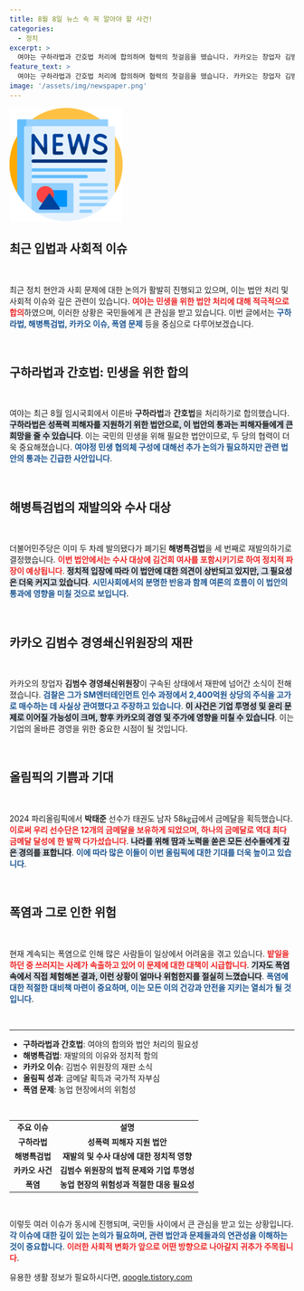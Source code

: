 ```yaml
---
title: 8월 8일 뉴스 속 꼭 알아야 할 사건!
categories:
  - 정치
excerpt: >
  여야는 구하라법과 간호법 처리에 합의하며 협력의 첫걸음을 뗐습니다. 카카오는 창업자 김범수의 재판 소식으로 서서히 긴장감을 높이고, 태권도 스타 박태준은 금메달 추가로 역대 기록에 도전합니다. 폭염 속에서의 위험한 농촌 노동 현실이 더 많은 주목을 끌고 있습니다!
feature_text: >
  여야는 구하라법과 간호법 처리에 합의하며 협력의 첫걸음을 뗐습니다. 카카오는 창업자 김범수의 재판 소식으로 서서히 긴장감을 높이고, 태권도 스타 박태준은 금메달 추가로 역대 기록에 도전합니다. 폭염 속에서의 위험한 농촌 노동 현실이 더 많은 주목을 끌고 있습니다!
image: '/assets/img/newspaper.png'
---
```


<p><img src="/assets/img/newspaper.png" alt="kimp 속보" /></p>

<h2 data-ke-size="size26">최근 입법과 사회적 이슈</h2>

<p data-ke-size="size16">&nbsp;</p>

<p>최근 정치 현안과 사회 문제에 대한 논의가 활발히 진행되고 있으며, 이는 법안 처리 및 사회적 이슈와 깊은 관련이 있습니다. <b><span style="color: #ee2323;">여야는 민생을 위한 법안 처리에 대해 적극적으로 합의</span></b>하였으며, 이러한 상황은 국민들에게 큰 관심을 받고 있습니다. 이번 글에서는 <b><span style="color: #1a5490;">구하라법, 해병특검법, 카카오 이슈, 폭염 문제</span></b> 등을 중심으로 다루어보겠습니다.</p>

<p data-ke-size="size16">&nbsp;</p>

<h2 data-ke-size="size26">구하라법과 간호법: 민생을 위한 합의</h2>

<p data-ke-size="size16">&nbsp;</p>

<p>여야는 최근 8월 임시국회에서 이른바 <b>구하라법</b>과 <b>간호법</b>을 처리하기로 합의했습니다. <b><span style="background-color: #21538527;">구하라법은 성폭력 피해자를 지원하기 위한 법안으로, 이 법안의 통과는 피해자들에게 큰 희망을 줄 수 있습니다</span></b>. 이는 국민의 민생을 위해 필요한 법안이므로, 두 당의 협력이 더욱 중요해졌습니다. <b><span style="color: #1a5490;">여야정 민생 협의체 구성에 대해선 추가 논의가 필요하지만 관련 법안의 통과는 긴급한 사안입니다</span></b>.</p>

<p data-ke-size="size16">&nbsp;</p>

<h2 data-ke-size="size26">해병특검법의 재발의와 수사 대상</h2>

<p data-ke-size="size16">&nbsp;</p>

<p>더불어민주당은 이미 두 차례 발의됐다가 폐기된 <b>해병특검법</b>을 세 번째로 재발의하기로 결정했습니다. <b><span style="color: #ee2323;">이번 법안에서는 수사 대상에 김건희 여사를 포함시키기로 하여 정치적 파장이 예상됩니다</span></b>. <b><span style="background-color: #21538527;">정치적 입장에 따라 이 법안에 대한 의견이 상반되고 있지만, 그 필요성은 더욱 커지고 있습니다</span></b>. <b><span style="color: #1a5490;">시민사회에서의 분명한 반응과 함께 여론의 흐름이 이 법안의 통과에 영향을 미칠 것으로 보입니다</span></b>.</p>

<p data-ke-size="size16">&nbsp;</p>

<h2 data-ke-size="size26">카카오 김범수 경영쇄신위원장의 재판</h2>

<p data-ke-size="size16">&nbsp;</p>

<p>카카오의 창업자 <b>김범수 경영쇄신위원장</b>이 구속된 상태에서 재판에 넘어간 소식이 전해졌습니다. <b><span style="color: #1a5490;">검찰은 그가 SM엔터테인먼트 인수 과정에서 2,400억원 상당의 주식을 고가로 매수하는 데 사실상 관여했다고 주장하고 있습니다</span></b>. <b><span style="background-color: #21538527;">이 사건은 기업 투명성 및 윤리 문제로 이어질 가능성이 크며, 향후 카카오의 경영 및 주가에 영향을 미칠 수 있습니다</span></b>. 이는 기업의 올바른 경영을 위한 중요한 시점이 될 것입니다.</p>

<p data-ke-size="size16">&nbsp;</p>

<h2 data-ke-size="size26">올림픽의 기쁨과 기대</h2>

<p data-ke-size="size16">&nbsp;</p>

<p>2024 파리올림픽에서 <b>박태준</b> 선수가 태권도 남자 58㎏급에서 금메달을 획득했습니다. <b><span style="color: #ee2323;">이로써 우리 선수단은 12개의 금메달을 보유하게 되었으며, 하나의 금메달로 역대 최다 금메달 달성에 한 발짝 다가섰습니다</span></b>. <b><span style="background-color: #21538527;">나라를 위해 땀과 노력을 쏟은 모든 선수들에게 깊은 경의를 표합니다</span></b>. <b><span style="color: #1a5490;">이에 따라 많은 이들이 이번 올림픽에 대한 기대를 더욱 높이고 있습니다</span></b>.</p>

<p data-ke-size="size16">&nbsp;</p>

<h2 data-ke-size="size26">폭염과 그로 인한 위험</h2>

<p data-ke-size="size16">&nbsp;</p>

<p>현재 계속되는 폭염으로 인해 많은 사람들이 일상에서 어려움을 겪고 있습니다. <b><span style="color: #ee2323;">밭일을 하던 중 쓰러지는 사례가 속출하고 있어 이 문제에 대한 대책이 시급합니다</span></b>. <b><span style="background-color: #21538527;">기자도 폭염 속에서 직접 체험해본 결과, 이런 상황이 얼마나 위험한지를 절실히 느꼈습니다</span></b>. <b><span style="color: #1a5490;">폭염에 대한 적절한 대비책 마련이 중요하며, 이는 모든 이의 건강과 안전을 지키는 열쇠가 될 것입니다</span></b>.</p>

<p data-ke-size="size16">&nbsp;</p>

<hr>

<ul>
  <li><b>구하라법과 간호법</b>: 여야의 합의와 법안 처리의 필요성</li>
  <li><b>해병특검법</b>: 재발의의 이유와 정치적 함의</li>
  <li><b>카카오 이슈</b>: 김범수 위원장의 재판 소식</li>
  <li><b>올림픽 성과</b>: 금메달 획득과 국가적 자부심</li>
  <li><b>폭염 문제</b>: 농업 현장에서의 위험성</li>
</ul>

<p data-ke-size="size16">&nbsp;</p> 

<table style="width: 100%;">
  <tr>
    <td style="text-align: center; height: 17px;"><b>주요 이슈</b></td>
    <td style="text-align: center; height: 17px;"><b>설명</b></td>
  </tr>
  <tr>
    <td style="text-align: center; height: 17px;"><b>구하라법</b></td>
    <td style="text-align: center; height: 17px;"><b>성폭력 피해자 지원 법안</b></td>
  </tr>
  <tr>
    <td style="text-align: center; height: 17px;"><b>해병특검법</b></td>
    <td style="text-align: center; height: 17px;"><b>재발의 및 수사 대상에 대한 정치적 영향</b></td>
  </tr>
  <tr>
    <td style="text-align: center; height: 17px;"><b>카카오 사건</b></td>
    <td style="text-align: center; height: 17px;"><b>김범수 위원장의 법적 문제와 기업 투명성</b></td>
  </tr>
  <tr>
    <td style="text-align: center; height: 17px;"><b>폭염</b></td>
    <td style="text-align: center; height: 17px;"><b>농업 현장의 위험성과 적절한 대응 필요성</b></td>
  </tr>
</table>

<p data-ke-size="size16">&nbsp;</p> 

<p>이렇듯 여러 이슈가 동시에 진행되며, 국민들 사이에서 큰 관심을 받고 있는 상황입니다. <b><span style="color: #1a5490;">각 이슈에 대한 깊이 있는 논의가 필요하며, 관련 법안과 문제들과의 연관성을 이해하는 것이 중요합니다</span></b>. <b><span style="color: #ee2323;">이러한 사회적 변화가 앞으로 어떤 방향으로 나아갈지 귀추가 주목됩니다</span></b>.</p>
유용한 생활 정보가 필요하시다면, <a href="https://qoogle.tistory.com" rel="dofollow">qoogle.tistory.com</a>



